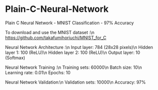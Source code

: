 # Plain-C-Neural-Network
Plain C Neural Network - MNIST Classification - 97% Accuracy

To download and use the MNIST dataset :\n
https://github.com/takafumihoriuchi/MNIST_for_C

Neural Network Architecture :\n
Input layer: 784 (28x28 pixels)\n
Hidden layer 1: 100 (ReLU)\n
Hidden layer 2: 100 (ReLU)\n
Output layer: 10 (Softmax)

Neural Network Training :\n
Training sets: 60000\n
Batch size: 10\n
Learning rate: 0.01\n
Epochs: 10

Neural Network Validation:\n
Validation sets: 10000\n
Accuracy: 97%
